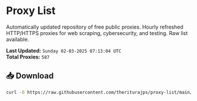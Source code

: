 # Proxy List

Automatically updated repository of free public proxies. Hourly refreshed HTTP/HTTPS proxies for web scraping, cybersecurity, and testing. Raw list available.

**Last Updated:** `Sunday 02-03-2025 07:13:04 UTC`  
**Total Proxies:** `587`

## 📥 Download
```bash
curl -O https://raw.githubusercontent.com/theriturajps/proxy-list/main/proxies.txt
